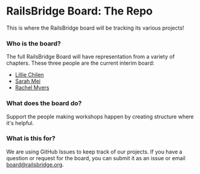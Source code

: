 # RailsBridge Board: The Repo

This is where the RailsBridge board will be tracking its various projects!

### Who is the board?

The full RailsBridge Board will have representation from a variety of chapters. These three people are the current interim board:

* [Lillie Chilen](https://github.com/lilliealbert)
* [Sarah Mei](https://github.com/sarahmei)
* [Rachel Myers](https://github.com/rachelmyers)


### What does the board do?

Support the people making workshops happen by creating structure where it's helpful.

### What is this for? 

We are using GitHub Issues to keep track of our projects. If you have a question or request for the board, you can submit it as an issue or email board@railsbridge.org.

